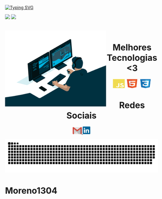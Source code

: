 [![Typing SVG](https://readme-typing-svg.herokuapp.com/?color=FF0000&size=35&center=true&vCenter=true&width=1000&lines=HELLO,+MY+NAME+is+Moreno+César+Santiago;I'm+20+years+old;I+from+Barueri,+SP;I+study+systems+development+at+Senai;Be+Welcome!+:%29)](https://git.io/typing-svg)

<div>
  
  <img  src="https://github-readme-stats.vercel.app/api?username=Moreno1304&show_icons=true&theme=synthwave&include_all_commits=true&count_private=true"/>
  <img src="https://github-readme-stats.vercel.app/api/top-langs/?username=Moreno1304&layout=compact&langs_count=16&theme=synthwave"/>
</div>
<br>

<div  align="center"> 
  <div style="display: inline_block"><br>
    <img align="left" height="250" alt="coding-time" src="code.gif">
    <h1 align="center">Melhores Tecnologias <3</h1>
    <img align="center" height="30" width="40" alt="js-icon"  src="https://raw.githubusercontent.com/devicons/devicon/master/icons/javascript/javascript-plain.svg">
    <img align="center" height="30" width="40" alt="html-icon" src="https://raw.githubusercontent.com/devicons/devicon/master/icons/html5/html5-original.svg">
    <img align="center" height="30" width="40" alt="css-icon" src="https://raw.githubusercontent.com/devicons/devicon/master/icons/css3/css3-original.svg">
   </div>
    
  
  <h1 align="center">Redes Sociais</h1>
    <a href = "mailto: morenocesarss@gmail.com">
      <img width="30" src="gmail.svg">
    </a>
    <a href = "https://www.linkedin.com/in/moreno-c%C3%A9sar-9692a3208/">
      <img width="25" src="linkedin.svg">
    </a>
    
</div>
  
![Snake animation](https://github.com/Moreno1304/Moreno1304/blob/output/github-contribution-grid-snake.svg)
# Moreno1304
